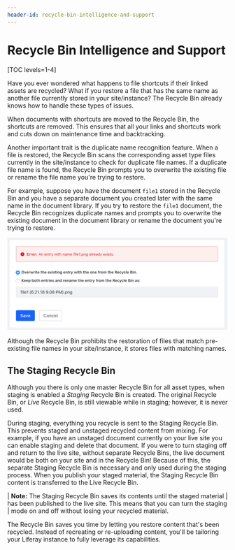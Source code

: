 ```yaml
---
header-id: recycle-bin-intelligence-and-support
---
```


# Recycle Bin Intelligence and Support

[TOC levels=1-4]

Have you ever wondered what happens to file shortcuts if their linked assets 
are recycled? What if you restore a file that has the same name as another file 
currently stored in your site/instance? The Recycle Bin already knows how to 
handle these types of issues.

When documents with shortcuts are moved to the Recycle Bin, the shortcuts are
removed. This ensures that all your links and shortcuts work and cuts down on 
maintenance time and backtracking.

Another important trait is the duplicate name recognition feature. When a file
is restored, the Recycle Bin scans the corresponding asset type files currently
in the site/instance to check for duplicate file names. If a duplicate file name
is found, the Recycle Bin prompts you to overwrite the existing file or rename
the file name you're trying to restore. 

For example, suppose you have the document `file1` stored in the Recycle Bin and
you have a separate document you created later with the same name in the
document library. If you try to restore the `file1` document, the Recycle Bin
recognizes duplicate names and prompts you to overwrite the existing document
in the document library or rename the document you're trying to restore.

![Figure 1: The Recycle Bin always scans your site/instance for duplicate file names during the restoration process.](../../../images/recycle-bin-duplicate-name.png)

Although the Recycle Bin prohibits the restoration of files that match
pre-existing file names in your site/instance, it stores files with matching
names.

## The Staging Recycle Bin

Although you there is only one master Recycle Bin for all asset types, when 
staging is enabled a *Staging* Recycle Bin is created. The original Recycle 
Bin, or *Live* Recycle Bin, is still viewable while in staging; however, it is 
never used.

During staging, everything you recycle is sent to the Staging Recycle Bin. This
prevents staged and unstaged recycled content from mixing. For example, if you 
have an unstaged document currently on your live site you can enable staging 
and delete that document. If you were to turn staging off and return to the 
live site, without separate Recycle Bins, the live document would be both on
your site and in the Recycle Bin! Because of this, the separate Staging Recycle
Bin is necessary and only used during the staging process. When you publish your
staged material, the Staging Recycle Bin content is transferred to the Live
Recycle Bin.

| **Note:** The Staging Recycle Bin saves its contents until the staged material
| has been published to the live site. This means that you can turn the staging
| mode on and off without losing your recycled material.

The Recycle Bin saves you time by letting you restore content that's been
recycled. Instead of recreating or re-uploading content, you'll be tailoring
your Liferay instance to fully leverage its capabilities.
